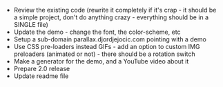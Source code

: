 - Review the existing code (rewrite it completely if it's crap - it should be a simple project, don't do anything crazy - everything should be in a SINGLE file)
- Update the demo - change the font, the color-scheme, etc
- Setup a sub-domain parallax.djordjejocic.com pointing with a demo
- Use CSS pre-loaders instead GIFs - add an option to custom IMG preloaders (animated or not) - there should be a rotation switch
- Make a generator for the demo, and a YouTube video about it
- Prepare 2.0 release
- Update readme file
